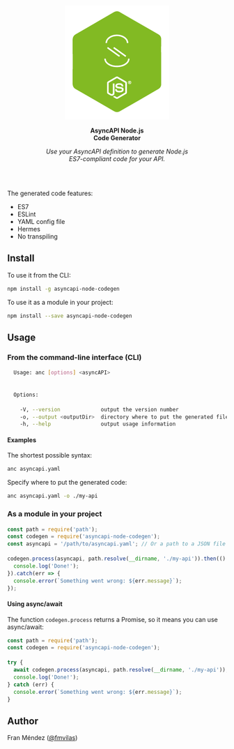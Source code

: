 <p align="center"><img src="logo.png"></p>
<p align="center">
  <strong>AsyncAPI Node.js<br>Code Generator</strong>
</p>
<p align="center">
  <em>Use your AsyncAPI definition to generate Node.js<br> ES7-compliant code for your API.</em>
</p>
<br><br>


The generated code features:

* ES7
* ESLint
* YAML config file
* Hermes
* No transpiling

## Install

To use it from the CLI:

```bash
npm install -g asyncapi-node-codegen
```

To use it as a module in your project:

```bash
npm install --save asyncapi-node-codegen
```

## Usage

### From the command-line interface (CLI)

```bash
  Usage: anc [options] <asyncAPI>


  Options:

    -V, --version             output the version number
    -o, --output <outputDir>  directory where to put the generated files (defaults to current directory)
    -h, --help                output usage information
```

#### Examples

The shortest possible syntax:
```bash
anc asyncapi.yaml
```

Specify where to put the generated code:
```bash
anc asyncapi.yaml -o ./my-api
```

### As a module in your project

```js
const path = require('path');
const codegen = require('asyncapi-node-codegen');
const asyncapi = '/path/to/asyncapi.yaml'; // Or a path to a JSON file

codegen.process(asyncapi, path.resolve(__dirname, './my-api')).then(() => {
  console.log('Done!');
}).catch(err => {
  console.error(`Something went wrong: ${err.message}`);
});
```

#### Using async/await

The function `codegen.process` returns a Promise, so it means you can use async/await:

```js
const path = require('path');
const codegen = require('asyncapi-node-codegen');

try {
  await codegen.process(asyncapi, path.resolve(__dirname, './my-api'));
  console.log('Done!');
} catch (err) {
  console.error(`Something went wrong: ${err.message}`);
}
```

## Author

Fran Méndez ([@fmvilas](http://twitter.com/fmvilas))
